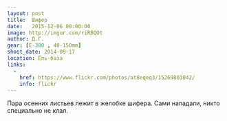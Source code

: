 ```yaml
---
layout: post
title:  Шифер
date:   2015-12-06 00:00:00
image: http://imgur.com/riRBQOt
author: Д.Г.
gear: [E-300 , 40-150mm]
shoot_date: 2014-09-17
location: Ёль-база
links:
  -
    href: https://www.flickr.com/photos/at8eqeq3/15269803042/
    info: flickr
---
```


Пара осенних листьев лежит в желобке шифера. Сами нападали, никто специально не клал.
